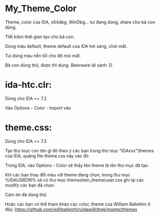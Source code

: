 # My_Theme_Color
Theme, color của IDA, x64dbg, WinDbg... tui đang dùng, share cho bà con dùng.

Tiết kiệm thời gian tạo cho bà con.

Dùng màu default, theme default của IDA hơi sáng, chói mắt.

Tui dùng màu nền tối cho đỡ mỏi mắt.

Bà con dùng thử, được thì dùng. Beerware lái sành :D

# ida-htc.clr:
Dùng cho IDA <= 7.2

Vào Options - Color - Import vào

# theme.css:
Dùng cho IDA >= 7.3

Tạo thư mục con tên gì đó theo ý các bạn trong thư mục "IDAxxx"\themes của IDA, quăng file theme.css này vào đó

Trong IDA, vào Options - Color sẽ thấy tên theme là tên thư mục đã tạo.

Khi các bạn thay đổi màu với theme đang chọn, trong thư mục %IDAUSRDIR% sẽ có thư mục themes\ten_theme\user.css ghi lại các modify các bạn đã chọn.

Cảm ơn đã dùng thử.

Hoặc các bạn có thể tham khảo các color, theme của William Ballethin ở đây:
https://github.com/williballenthin/idawilli/tree/master/themes
